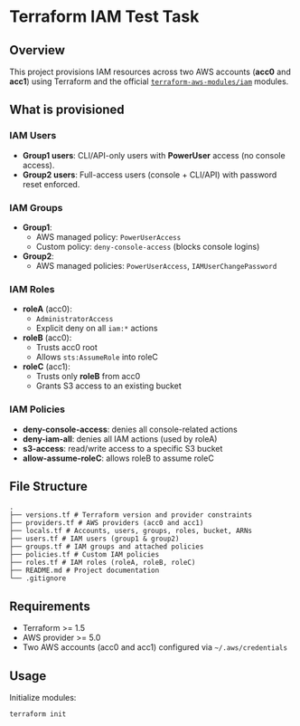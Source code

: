 # Terraform IAM Test Task

## Overview
This project provisions IAM resources across two AWS accounts (**acc0** and **acc1**) using Terraform and the official [`terraform-aws-modules/iam`](https://registry.terraform.io/modules/terraform-aws-modules/iam/aws) modules.

## What is provisioned

### IAM Users
- **Group1 users**: CLI/API-only users with **PowerUser** access (no console access).
- **Group2 users**: Full-access users (console + CLI/API) with password reset enforced.

### IAM Groups
- **Group1**:  
  - AWS managed policy: `PowerUserAccess`  
  - Custom policy: `deny-console-access` (blocks console logins)
- **Group2**:  
  - AWS managed policies: `PowerUserAccess`, `IAMUserChangePassword`

### IAM Roles
- **roleA** (acc0):  
  - `AdministratorAccess`  
  - Explicit deny on all `iam:*` actions
- **roleB** (acc0):  
  - Trusts acc0 root  
  - Allows `sts:AssumeRole` into roleC
- **roleC** (acc1):  
  - Trusts only **roleB** from acc0  
  - Grants S3 access to an existing bucket

### IAM Policies
- **deny-console-access**: denies all console-related actions  
- **deny-iam-all**: denies all IAM actions (used by roleA)  
- **s3-access**: read/write access to a specific S3 bucket  
- **allow-assume-roleC**: allows roleB to assume roleC  

## File Structure
```text
.
├── versions.tf # Terraform version and provider constraints
├── providers.tf # AWS providers (acc0 and acc1)
├── locals.tf # Accounts, users, groups, roles, bucket, ARNs
├── users.tf # IAM users (group1 & group2)
├── groups.tf # IAM groups and attached policies
├── policies.tf # Custom IAM policies
├── roles.tf # IAM roles (roleA, roleB, roleC)
├── README.md # Project documentation
└── .gitignore
```

## Requirements
- Terraform >= 1.5
- AWS provider >= 5.0
- Two AWS accounts (acc0 and acc1) configured via `~/.aws/credentials`

## Usage
Initialize modules:
```bash
terraform init